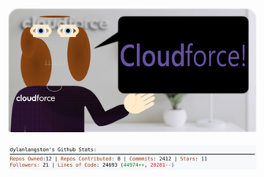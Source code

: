 <!-- 
Version 2.0.112
Built Fri Sep 13 2024 05:05:31 GMT+0000 (Coordinated Universal Time)
-->

<h1 align="center">
  <a href="https://github.com/dylanlangston/dylanlangston/tree/master/src" title="Click to View Source">
    <picture width="100%" alt="Dylan">
      <source media="(prefers-color-scheme: dark)" srcset="dylan-dark.svg?version=2.0.112">
      <img src="dylan-light.svg?version=2.0.112" alt="Dylan">
    </picture>
  </a>
</h1>

<div align="center">
  <picture width="100%" alt="Profile Info and Stats">
    <source media="(prefers-color-scheme: dark)" srcset="stats-dark.svg?version=2.0.112">
    <img src="stats-light.svg?version=2.0.112" alt="Profile Info and Stats">
  </picture>
</div>
